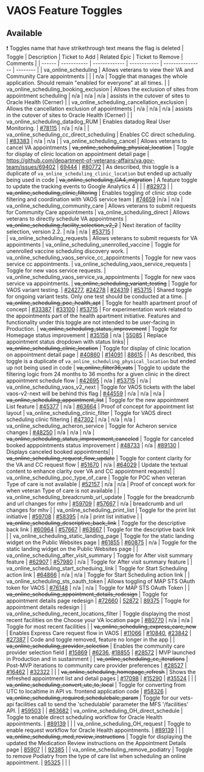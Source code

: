 # VAOS Feature Toggles

## Available

:exclamation: Toggles name that have strikethrough text means the flag is deleted
| Toggle | Description | Ticket to Add | Related Epic | Ticket to Remove | Comments |
| ------ | ----------- | ------------- | ------------ | ---------------- | -------- |
| va_online_scheduling | Allows veterans to view their VA and Community Care appointments |  |  | n/a | Toggle that manages the whole application. Should remain "enabled for everyone" at all times. |
| va_online_scheduling_booking_exclusion | Allows the exclusion of sites from appointment scheduling | n/a | n/a | n/a | assists in the cutover of sites to Oracle Health (Cerner) |
| va_online_scheduling_cancellation_exclusion | Allows the cancellation exclusion of appointments | n/a | n/a | n/a | assists in the cutover of sites to Oracle Health (Cerner) |
| va_online_scheduling_datadog_RUM | Enables datadog Real User Monitoring. | [#78115](https://app.zenhub.com/workspaces/appointments-team-603fdef281af6500110a1691/issues/gh/department-of-veterans-affairs/va.gov-team/78115) | n/a | n/a |
| va_online_scheduling_cc_direct_scheduling | Enables CC direct scheduling. | [#83383](https://app.zenhub.com/workspaces/appointments-team-603fdef281af6500110a1691/issues/gh/department-of-veterans-affairs/va.gov-team/83383) | n/a | n/a |
| va_online_scheduling_cancel | Allows veterans to cancel VA appointments
| ~~va_online_scheduling_physical_location~~ | Toggle for display of clinic location on appointment detail page | https://github.com/department-of-veterans-affairs/va.gov-team/issues/69402 | [69444](https://github.com/department-of-veterans-affairs/va.gov-team/issues/69444) | [#80772](https://github.com/department-of-veterans-affairs/va.gov-team/issues/80772) | As described, this toggle is a duplicate of `va_online_scheduling_clinic_location` but ended up actually being used in code
| ~~va_online_scheduling_GA4_migration~~ |  A feature toggle to update the tracking events to Google Analytics 4 | | | [#82973](https://github.com/department-of-veterans-affairs/va.gov-team/issues/82973) |
| ~~va_online_scheduling_clinic_filtering~~ | Enables toggling of clinic stop code filtering and coordination with VAOS service team | [#74659](https://app.zenhub.com/workspaces/appointments-team-603fdef281af6500110a1691/issues/gh/department-of-veterans-affairs/va.gov-team/74659) |n/a | n/a 
| va_online_scheduling_community_care | Allows veterans to submit requests for Community Care appointments
| va_online_scheduling_direct | Allows veterans to directly schedule VA appointments
| ~~va_online_scheduling_facility_selection_v2_2~~ | Next iteration of facility selection, version 2.2. | n/a | n/a | [#53715](https://github.com/department-of-veterans-affairs/va.gov-team/issues/53715) |  
| va_online_scheduling_requests | Allows veterans to submit requests for VA appointments
| va_online_scheduling_unenrolled_vaccine | Toggle for unenrolled vaccine scheduling discovery work.
| va_online_scheduling_vaos_service_cc_appointments | Toggle for new vaos service cc appointments.
| va_online_scheduling_vaos_service_requests | Toggle for new vaos service requests.
| va_online_scheduling_vaos_service_va_appointments | Toggle for new vaos service va appointments.
| ~~va_online_scheduling_variant_testing~~ | Toggle for VAOS variant testing. | [#24277](https://app.zenhub.com/workspace/o/department-of-veterans-affairs/va.gov-team/issues/24277), [#24278](https://app.zenhub.com/workspace/o/department-of-veterans-affairs/va.gov-team/issues/24278) | [#24319](https://app.zenhub.com/workspaces/vaos-team-603fdef281af6500110a1691/issues/department-of-veterans-affairs/va.gov-team/24319) | [#53715](https://github.com/department-of-veterans-affairs/va.gov-team/issues/53715) | Shared toggle for ongoing variant tests. Only one test should be conducted at a time. 
| ~~va_online_scheduling_poc_health_apt~~ | Toggle for health apartment proof of concept | [#33387](https://github.com/department-of-veterans-affairs/va.gov-team/issues/33387) | [#33100](https://github.com/department-of-veterans-affairs/va.gov-team/issues/33100) | [#53715](https://github.com/department-of-veterans-affairs/va.gov-team/issues/53715) | For experimentation work related to the appointments part of the health apartment initiative. Features and functionality under this toggle are not intended to be user-facing in Production.
| ~~va_online_scheduling_status_improvement~~ | Toggle for Homepage status improvement | [#35158](https://app.zenhub.com/workspace/o/department-of-veterans-affairs/va.gov-team/issues/35158) |  n/a | [55085](https://github.com/department-of-veterans-affairs/va.gov-team/issues/55085)  | Replace appointment status dropdown with status links|
| ~~va_online_scheduling_clinic_location~~ | Toggle for display of clinic location on appointment detail page | [#40860](https://github.com/department-of-veterans-affairs/va.gov-team/issues/40860) | [#14091](https://github.com/department-of-veterans-affairs/va.gov-team/issues/14091) | [88615](https://github.com/department-of-veterans-affairs/va.gov-team/issues/88615) | | As described, this toggle is a duplicate of `va_online_scheduling_physical_location` but ended up not being used in code
| ~~va_online_filter36_vats~~ | Toggle to update the filtering logic from 24 months to 36 months for a given clinic in the direct appointment schedule flow | [#42695](https://github.com/department-of-veterans-affairs/va.gov-team/issues/42695) | n/a | [#53715](https://github.com/department-of-veterans-affairs/va.gov-team/issues/53715) | n/a
| va_online_scheduling_vaos_v2_next | Toggle for VAOS tickets with the label vaos-v2-next will be behind this flag | [#44559](https://github.com/department-of-veterans-affairs/va.gov-team/issues/44559) | n/a | n/a | n/a
| ~~va_online_scheduling_appointment_list~~ | Toggle for the new appointment List feature | [#45377](https://github.com/department-of-veterans-affairs/va.gov-team/issues/45377) | n/a | [#63664](https://github.com/department-of-veterans-affairs/va.gov-team/issues/63664) | Proof of concept for appointment list layout
| va_online_scheduling_clinic_filter | Toggle for VAOS direct scheduling clinic filtering | [#47302](https://github.com/department-of-veterans-affairs/va.gov-team/issues/47302) | n/a | n/a | n/a
| va_online_scheduling_acheron_service | Toggle for Acheron service changes | [#48250](https://github.com/department-of-veterans-affairs/va.gov-team/issues/48250) | n/a | n/a | n/a
| ~~va_online_scheduling_status_improvement_canceled~~ | Toggle for canceled booked apppointments status improvement | [#48733](https://github.com/department-of-veterans-affairs/va.gov-team/issues/48733) |  n/a | [#89130](https://github.com/department-of-veterans-affairs/va.gov-team/issues/89130)  | Displays canceled booked appointments|
| ~~va_online_scheduling_request_flow_update~~ | Toggle for content clarity for the VA and CC request flow | [#51670](https://github.com/department-of-veterans-affairs/va.gov-team/issues/51670) |  n/a | [#64029](https://github.com/department-of-veterans-affairs/va.gov-team/issues/64029) | Update the textual content to enhance clarity over VA and CC appointment requests|
| va_online_scheduling_poc_type_of_care | Toggle for POC when veteran Type of care is not available  | [#52157](https://github.com/department-of-veterans-affairs/va.gov-team/issues/52157) |  n/a | n/a  | Proof of concept work for when veteran Type of care is not available |
| va_online_scheduling_breadcrumb_url_update | Toggle for the breadcrumb and url changes for mhv  | [#59709](https://github.com/department-of-veterans-affairs/va.gov-team/issues/59709) |  [#57667](https://app.zenhub.com/workspaces/appointments-team-603fdef281af6500110a1691/issues/gh/department-of-veterans-affairs/va.gov-team/57667) | n/a  | breadcrumb and url changes for mhv |
| va_online_scheduling_print_list | Toggle for the print list initiative  | [#59708](https://github.com/department-of-veterans-affairs/va.gov-team/issues/59708) |  [#58395](https://app.zenhub.com/workspaces/appointments-team-603fdef281af6500110a1691/issues/gh/department-of-veterans-affairs/va.gov-team/58395) | n/a  | print list initiative |
| ~~va_online_scheduling_descriptive_back_link~~ | Toggle for the descriptive back link  | [#60964](https://github.com/department-of-veterans-affairs/va.gov-team/issues/60964) |  [#57667](https://app.zenhub.com/workspaces/appointments-team-603fdef281af6500110a1691/issues/gh/department-of-veterans-affairs/va.gov-team/57667) | [#63667](https://github.com/department-of-veterans-affairs/va.gov-team/issues/63667)  | Toggle for the descriptive back link |
| va_online_scheduling_static_landing_page | Toggle for the static landing widget on the Public Websites page  | [#61855](https://github.com/department-of-veterans-affairs/va.gov-team/issues/61855) |  [#60875](https://app.zenhub.com/workspaces/appointments-team-603fdef281af6500110a1691/issues/gh/department-of-veterans-affairs/va.gov-team/60875) | n/a  | Toggle for the static landing widget on the Public Websites page |
| va_online_scheduling_after_visit_summary | Toggle for After visit summary feature  | [#62907](https://github.com/department-of-veterans-affairs/va.gov-team/issues/62907) |  [#57980](https://app.zenhub.com/workspaces/appointments-team-603fdef281af6500110a1691/issues/gh/department-of-veterans-affairs/va.gov-team/57980) | n/a  | Toggle for After visit summary feature |
| va_online_scheduling_start_scheduing_link | Toggle for Start Scheduling action link  | [#64866](https://github.com/department-of-veterans-affairs/va.gov-team/issues/64866) |  n/a | n/a  | Toggle for Start Scheduling action link |
| va_online_scheduling_sts_oauth_token  | Allows toggling of MAP STS OAuth token for VAOS | [#76148](https://github.com/department-of-veterans-affairs/va.gov-team/issues/76148) |  n/a | n/a  | Toggle for MAP STS OAuth Token |
| ~~va_online_scheduling_appointment_details_redesign~~  | Toggle for appointment details page redesign | [#72660](https://github.com/department-of-veterans-affairs/va.gov-team/issues/72660) | [52872](https://github.com/department-of-veterans-affairs/va.gov-team/issues/52872) | [89375](https://github.com/department-of-veterans-affairs/va.gov-team/issues/89375) | Toggle for appointment details redesign |
| va_online_scheduling_recent_locations_filter  | Toggle displaying the most recent facilities on the Choose your VA location page | [#80770](https://github.com/department-of-veterans-affairs/va.gov-team/issues/80770) |  n/a | n/a  | Toggle for most recent facilities |
| ~~va_online_scheduling_express_care_new~~ | Enables Express Care request flow in VAOS | [#11066](https://app.zenhub.com/workspaces/vaos-team-603fdef281af6500110a1691/issues/department-of-veterans-affairs/va.gov-team/11066) | [#10840](https://app.zenhub.com/workspaces/vaos-team-603fdef281af6500110a1691/issues/department-of-veterans-affairs/va.gov-team/10840), [#23842](https://github.com/department-of-veterans-affairs/va.gov-team/issues/23842) | [#27387](https://app.zenhub.com/workspaces/vaos-team-603fdef281af6500110a1691/issues/department-of-veterans-affairs/va.gov-team/27387) | Code and toggle removed, feature no longer in the app |
| ~~va_online_scheduling_provider_selection~~ | Enables the community care provider selection field | [#15869](https://app.zenhub.com/workspace/o/department-of-veterans-affairs/va.gov-team/issues/15869) | [#6236](https://github.com/department-of-veterans-affairs/va.gov-team/issues/6236), [#18855](https://github.com/department-of-veterans-affairs/va.gov-team/issues/18855) | [#28572](https://app.zenhub.com/workspaces/vaos-team-603fdef281af6500110a1691/issues/department-of-veterans-affairs/va.gov-team/28572) | MVP launched in Production and in sustainment |
| ~~va_online_scheduling_cc_iterations~~ | Post-MVP iterations to community care provider preferences | [#28527](https://app.zenhub.com/workspace/o/department-of-veterans-affairs/va.gov-team/issues/28527) | [#16462](https://app.zenhub.com/workspaces/vaos-team-603fdef281af6500110a1691/issues/department-of-veterans-affairs/va.gov-team/16462) | [#32322](https://github.com/department-of-veterans-affairs/va.gov-team/issues/32322) | |
| ~~va_online_scheduling_homepage_refresh~~ | Shows the refreshed appointment list and detail pages | [#17098](https://github.com/department-of-veterans-affairs/va.gov-team/issues/17098) | [#15290](https://github.com/department-of-veterans-affairs/va.gov-team/issues/15290) | [#35524](https://app.zenhub.com/workspaces/vaos-team-603fdef281af6500110a1691/issues/department-of-veterans-affairs/va.gov-team/35524) |  |
| ~~va_online_scheduling_convert_utc_to_local~~ | Toggle for converting from UTC to localtime in API vs. frontend application code | [#58326](https://github.com/department-of-veterans-affairs/va.gov-team/issues/58326)
| ~~va_online_scheduling_required_schedulebale_param~~ | Toggle for our vets-api facilities call to send the 'schedulable' parameter the MFS '/facilities' API. | [#59503](https://github.com/department-of-veterans-affairs/va.gov-team/issues/59503) | | [#63682](https://github.com/department-of-veterans-affairs/va.gov-team/issues/63682) 
| va_online_scheduling_OH_direct_schedule | Toggle to enable direct scheduling workflow for Oracle Health appointments. | [#89139](https://github.com/department-of-veterans-affairs/va.gov-team/issues/89139) | | 
| va_online_scheduling_OH_request | Toggle to enable request workflow for Oracle Health appointments. | [#89139](https://github.com/department-of-veterans-affairs/va.gov-team/issues/89139) | | 
| ~~va_online_scheduling_med_review_instructions~~ | Toggle for displaying the updated the Medication Review instructions on the Appointment Details page | [85907](https://github.com/department-of-veterans-affairs/va.gov-team/issues/85907) |  | [92385](https://github.com/department-of-veterans-affairs/va.gov-team/issues/92385) | 
| va_online_scheduling_remove_podiatry | Toggle to remove Podiatry from the type of care list when scheduling an online appointment. | [95325](https://github.com/department-of-veterans-affairs/va.gov-team/issues/95325) |  |  |  
